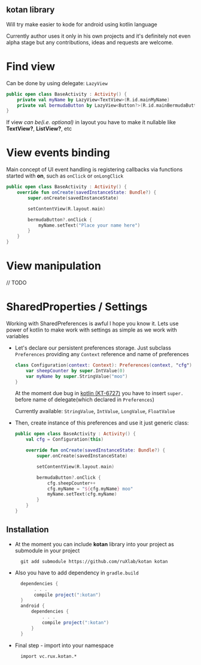 kotan library
----------------------

Will try make easier to kode for android using kotlin language

Currently author uses it only in his own projects and it's definitely not even alpha stage but any contributions, ideas
 and requests are welcome.

Find view
======================
Can be done by using delegate: ```LazyView```

```kotlin
public open class BaseActivity : Activity() {
    private val myName by LazyView<TextView>(R.id.mainMyName)
    private val bermudaButton by LazyView<Button?>(R.id.mainBermudaButton)
}
```


If view _can be(i.e. optional)_ in layout you have to make it nullable like **TextView?**, **ListView?**, etc

View events binding
======================

Main concept of UI event handling is registering callbacks via functions started with **on**, such as ```onClick``` or ```onLongClick```

```kotlin
public open class BaseActivity : Activity() {
    override fun onCreate(savedInstanceState: Bundle?) {
        super.onCreate(savedInstanceState)

        setContentView(R.layout.main)

        bermudaButton?.onClick {
            myName.setText("Place your name here")
        }
    }
}
```





View manipulation
===================

// TODO



SharedProperties / Settings
============================

Working with SharedPreferences is awful I hope you know it. Lets use power of kotlin to make work with settings as simple
as we work with variables


* Let's declare our persistent preferences storage. Just subclass ```Preferences``` providing
  any ```Context``` reference and name of preferences
    ```kotlin
    class Configuration(context: Context): Preferences(context, "cfg") {
        var sheepCounter by super.IntValue(0)
        var myName by super.StringValue("moo")
    }
    ```

  At the moment due bug in [kotlin (KT-6727)](https://youtrack.jetbrains.com/issue/KT-6727#comment=27-935290) you have to insert ```super.``` before name of delegate(which declared in ```Preferences```)

  Currently available: ```StringValue```, ```IntValue```, ```LongValue```, ```FloatValue```

* Then, create instance of this preferences and use it just generic class:
    ```kotlin
    public open class BaseActivity : Activity() {
        val cfg = Configuration(this)

        override fun onCreate(savedInstanceState: Bundle?) {
            super.onCreate(savedInstanceState)

            setContentView(R.layout.main)

            bermudaButton?.onClick {
                cfg.sheepCounter++
                cfg.myName = "${cfg.myName} moo"
                myName.setText(cfg.myName)
            }
        }
    }
    ```



Installation
----------------

* At the moment you can include **kotan** library into your project as submodule in your project
    
        git add submodule https://github.com/ruXlab/kotan kotan


* Also you have to add dependency in ```gradle.build```
  ```gradle
    dependencies {
         . . .
         compile project(":kotan")
    }
    android {
        dependencies {
            . . .
            compile project(":kotan")
        }
    }
  ```
    
* Final step - import into your namespace
    
        import vc.rux.kotan.*

